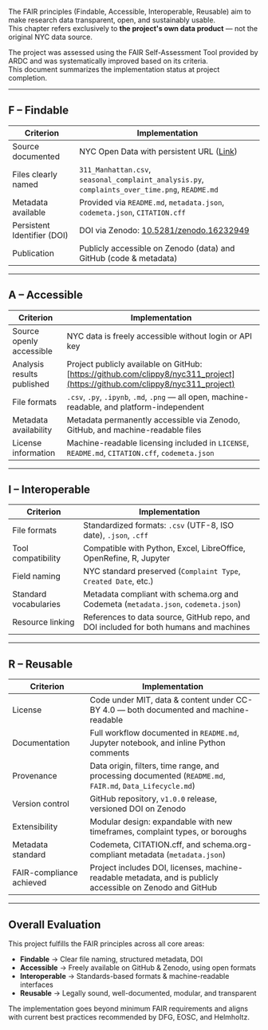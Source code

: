 The FAIR principles (Findable, Accessible, Interoperable, Reusable) aim to make research data transparent, open, and sustainably usable.  
This chapter refers exclusively to **the project's own data product** — not the original NYC data source.

The project was assessed using the FAIR Self-Assessment Tool provided by ARDC and was systematically improved based on its criteria.  
This document summarizes the implementation status at project completion.

---

## F – Findable

| Criterion                     | Implementation                                                                                                                              |
|------------------------------|----------------------------------------------------------------------------------------------------------------------------------------------|
| Source documented            | NYC Open Data with persistent URL ([Link](https://data.cityofnewyork.us/Social-Services/311-Service-Requests-from-2010-to-Present/erm2-nwe9)) |
| Files clearly named          | `311_Manhattan.csv`, `seasonal_complaint_analysis.py`, `complaints_over_time.png`, `README.md`                                               |
| Metadata available           | Provided via `README.md`, `metadata.json`, `codemeta.json`, `CITATION.cff`                                                                  |
| Persistent Identifier (DOI)  | DOI via Zenodo: [10.5281/zenodo.16232949](https://doi.org/10.5281/zenodo.16232949)                                                           |
| Publication                  | Publicly accessible on Zenodo (data) and GitHub (code & metadata)                                                                            |

---

## A – Accessible

| Criterion                    | Implementation                                                                                                                       |
|-----------------------------|---------------------------------------------------------------------------------------------------------------------------------------|
| Source openly accessible    | NYC data is freely accessible without login or API key                                                                                |
| Analysis results published  | Project publicly available on GitHub: [https://github.com/clippy8/nyc311_project](https://github.com/clippy8/nyc311_project)         |
| File formats                | `.csv`, `.py`, `.ipynb`, `.md`, `.png` — all open, machine-readable, and platform-independent                                         |
| Metadata availability       | Metadata permanently accessible via Zenodo, GitHub, and machine-readable files                                                       |
| License information         | Machine-readable licensing included in `LICENSE`, `README.md`, `CITATION.cff`, `codemeta.json`                                       |

---

## I – Interoperable

| Criterion                    | Implementation                                                                 |
|-----------------------------|---------------------------------------------------------------------------------|
| File formats                | Standardized formats: `.csv` (UTF-8, ISO date), `.json`, `.cff`                |
| Tool compatibility          | Compatible with Python, Excel, LibreOffice, OpenRefine, R, Jupyter             |
| Field naming                | NYC standard preserved (`Complaint Type`, `Created Date`, etc.)                |
| Standard vocabularies       | Metadata compliant with schema.org and Codemeta (`metadata.json`, `codemeta.json`) |
| Resource linking            | References to data source, GitHub repo, and DOI included for both humans and machines |

---

## R – Reusable

| Criterion                   | Implementation                                                                                           |
|----------------------------|-----------------------------------------------------------------------------------------------------------|
| License                    | Code under MIT, data & content under CC-BY 4.0 — both documented and machine-readable                     |
| Documentation              | Full workflow documented in `README.md`, Jupyter notebook, and inline Python comments                     |
| Provenance                 | Data origin, filters, time range, and processing documented (`README.md`, `FAIR.md`, `Data_Lifecycle.md`) |
| Version control            | GitHub repository, `v1.0.0` release, versioned DOI on Zenodo                                              |
| Extensibility              | Modular design: expandable with new timeframes, complaint types, or boroughs                              |
| Metadata standard          | Codemeta, CITATION.cff, and schema.org-compliant metadata (`metadata.json`)                              |
| FAIR-compliance achieved   | Project includes DOI, licenses, machine-readable metadata, and is publicly accessible on Zenodo and GitHub |

---

## Overall Evaluation

This project fulfills the FAIR principles across all core areas:

- **Findable** → Clear file naming, structured metadata, DOI  
- **Accessible** → Freely available on GitHub & Zenodo, using open formats  
- **Interoperable** → Standards-based formats & machine-readable interfaces  
- **Reusable** → Legally sound, well-documented, modular, and transparent

The implementation goes beyond minimum FAIR requirements and aligns with current best practices recommended by DFG, EOSC, and Helmholtz.
